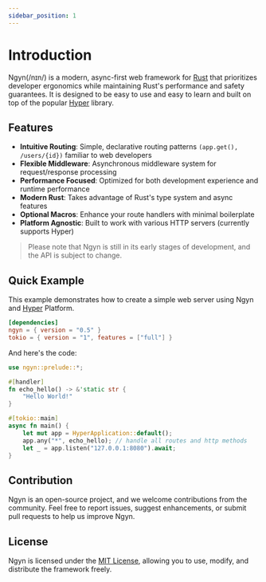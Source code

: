 ```yaml
---
sidebar_position: 1
---
```


# Introduction

Ngyn(/nɪn/) is a modern, async-first web framework for [Rust](https://rust-lang.org) that prioritizes developer ergonomics while maintaining Rust's performance and safety guarantees.
It is designed to be easy to use and easy to learn and built on top of the popular [Hyper](https://hyper.rs/) library.

## Features

- **Intuitive Routing**: Simple, declarative routing patterns `(app.get(), /users/{id})` familiar to web developers
- **Flexible Middleware**: Asynchronous middleware system for request/response processing
- **Performance Focused**: Optimized for both development experience and runtime performance
- **Modern Rust**: Takes advantage of Rust's type system and async features
- **Optional Macros**: Enhance your route handlers with minimal boilerplate
- **Platform Agnostic**: Built to work with various HTTP servers (currently supports Hyper)

> Please note that Ngyn is still in its early stages of development, and the API is subject to change.

## Quick Example

This example demonstrates how to create a simple web server using Ngyn and [Hyper](https://hyper.rs) Platform.

```toml
[dependencies]
ngyn = { version = "0.5" }
tokio = { version = "1", features = ["full"] }
```

And here's the code:

```rust ignore
use ngyn::prelude::*;

#[handler]
fn echo_hello() -> &'static str {
    "Hello World!"
}

#[tokio::main]
async fn main() {
    let mut app = HyperApplication::default();
    app.any("*", echo_hello); // handle all routes and http methods
    let _ = app.listen("127.0.0.1:8080").await;
}
```

## Contribution

Ngyn is an open-source project, and we welcome contributions from the community. Feel free to report issues, suggest enhancements, or submit pull requests to help us improve Ngyn.

## License

Ngyn is licensed under the [MIT License](https://github.com/ngyn-rs/ngyn/tree/main/LICENSE.md), allowing you to use, modify, and distribute the framework freely.
